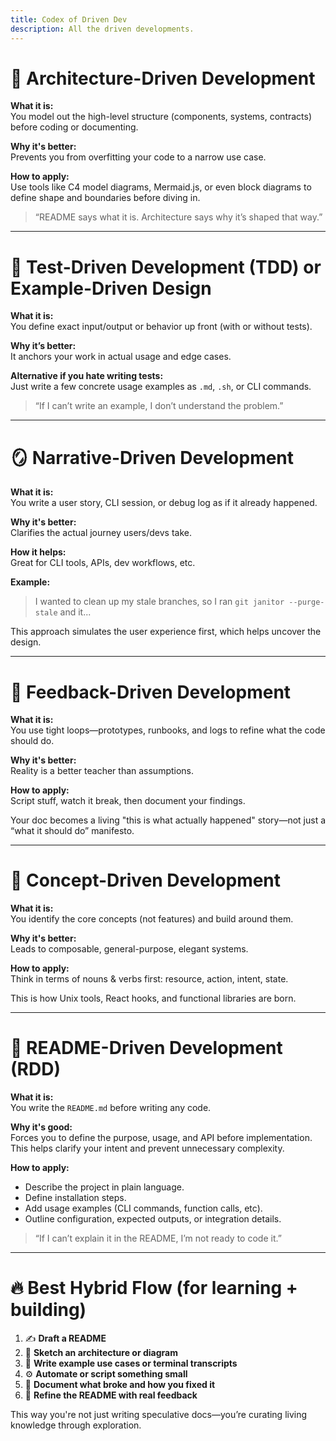 ```yaml
---
title: Codex of Driven Dev
description: All the driven developments.
---
```


# 🧱 Architecture-Driven Development

**What it is:**  
You model out the high-level structure (components, systems, contracts) before coding or documenting.

**Why it's better:**  
Prevents you from overfitting your code to a narrow use case.

**How to apply:**  
Use tools like C4 model diagrams, Mermaid.js, or even block diagrams to define shape and boundaries before diving in.

> “README says what it is. Architecture says why it’s shaped that way.”

---

# 🧪 Test-Driven Development (TDD) or Example-Driven Design

**What it is:**  
You define exact input/output or behavior up front (with or without tests).

**Why it’s better:**  
It anchors your work in actual usage and edge cases.

**Alternative if you hate writing tests:**  
Just write a few concrete usage examples as `.md`, `.sh`, or CLI commands.

> “If I can’t write an example, I don’t understand the problem.”

---

# 🪞 Narrative-Driven Development

**What it is:**  
You write a user story, CLI session, or debug log as if it already happened.

**Why it's better:**  
Clarifies the actual journey users/devs take.

**How it helps:**  
Great for CLI tools, APIs, dev workflows, etc.

**Example:**  
> I wanted to clean up my stale branches, so I ran `git janitor --purge-stale` and it...

This approach simulates the user experience first, which helps uncover the design.

---

# 🔁 Feedback-Driven Development

**What it is:**  
You use tight loops—prototypes, runbooks, and logs to refine what the code should do.

**Why it's better:**  
Reality is a better teacher than assumptions.

**How to apply:**  
Script stuff, watch it break, then document your findings.

Your doc becomes a living "this is what actually happened" story—not just a “what it should do” manifesto.

---

# 🧠 Concept-Driven Development

**What it is:**  
You identify the core concepts (not features) and build around them.

**Why it's better:**  
Leads to composable, general-purpose, elegant systems.

**How to apply:**  
Think in terms of nouns & verbs first: resource, action, intent, state.

This is how Unix tools, React hooks, and functional libraries are born.

---

# 📘 README-Driven Development (RDD)

**What it is:**  
You write the `README.md` before writing any code.

**Why it's good:**  
Forces you to define the purpose, usage, and API before implementation. This helps clarify your intent and prevent unnecessary complexity.

**How to apply:**

- Describe the project in plain language.
- Define installation steps.
- Add usage examples (CLI commands, function calls, etc).
- Outline configuration, expected outputs, or integration details.

> “If I can’t explain it in the README, I’m not ready to code it.”

---

# 🔥 Best Hybrid Flow (for learning + building)

1. ✍️ **Draft a README**
2. 🎨 **Sketch an architecture or diagram**
3. 🧪 **Write example use cases or terminal transcripts**
4. ⚙️ **Automate or script something small**
5. 📝 **Document what broke and how you fixed it**
6. 🔁 **Refine the README with real feedback**

This way you're not just writing speculative docs—you’re curating living knowledge through exploration.